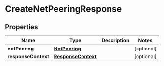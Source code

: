 

# CreateNetPeeringResponse


## Properties

| Name | Type | Description | Notes |
|------------ | ------------- | ------------- | -------------|
|**netPeering** | [**NetPeering**](NetPeering.md) |  |  [optional] |
|**responseContext** | [**ResponseContext**](ResponseContext.md) |  |  [optional] |




